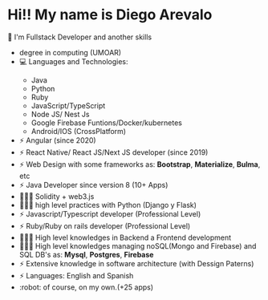 
<h1>Hi!! My name is Diego Arevalo</h1>
<p>💬 I'm Fullstack Developer and another skills</p>
<ul>
  <li> degree in computing (UMOAR)</li>
  <li>💻 Languages and Technologies:</li>
      <ul>
        <li>Java</li>
        <li>Python</li>
        <li>Ruby</li>
        <li>JavaScript/TypeScript</li>
        <li>Node JS/ Nest Js</li>
        <li>Google Firebase Funtions/Docker/kubernetes</li>
        <li>Android/IOS (CrossPlatform)</li>
      </ul>
  <li>⚡ Angular (since 2020)</li>
  <li>⚡ React Native/ React JS/Next JS developer (since 2019)</li>
  <li>⚡ Web Design with some frameworks as: <b>Bootstrap</b>, <b>Materialize</b>, <b>Bulma</b>, etc</li>
  <li>⚡ Java Developer since version 8 (10+ Apps)</li>
  <li>👨🏽‍💻 Solidity + web3.js </li>
  <li>👨🏽‍💻  high level practices with Python (Django y Flask)</li>
  <li>⚡  Javascript/Typescript developer (Professional Level)</li>
  <li>⚡  Ruby/Ruby on rails developer (Professional Level)</li>
  <li>👨🏽‍💻  High level knowledges in Backend a Frontend development</li>
  <li>👨🏽‍💻  High level knowledges managing noSQL(Mongo and Firebase) and SQL DB's as: <b>Mysql</b>, <b>Postgres</b>, <b>Firebase</b></li>
  <li>⚡ Extensive knowledge in software architecture (with Dessign Paterns)</li>
  <li>⚡ Languages: English and Spanish </li>
  <li>:robot: of course, on my own.(+25 apps)</li>
</ul>

